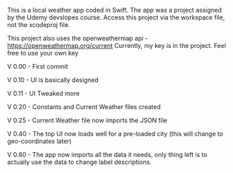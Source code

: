 This is a local weather app coded in Swift. The app was a project assigned by the Udemy devslopes course.
Access this project via the workspace file, not the xcodeproj file.

This project also uses the openweathermap api - https://openweathermap.org/current
Currently, my key is in the project. Feel free to use your own key


V 0.00 - First commit

V 0.10 - UI is basically designed

V 0.11 - UI Tweaked more

V 0.20 - Constants and Current Weather files created

V 0.25 - Current Weather file now imports the JSON file

V 0.40 - The top UI now loads well for a pre-loaded city (this will change to geo-coordinates later)

V 0.80 - The app now imports all the data it needs, only thing left is to actually use the data to change label descriptions.
